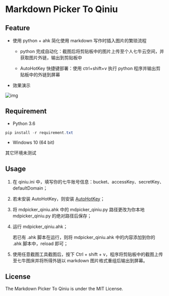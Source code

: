 # Markdown Picker To Qiniu #

## Feature ##

- 使用 python + ahk 简化使用 markdown 写作时插入图片的繁琐流程

    - python 完成自动化：截图后将剪贴板中的图片上传至个人七牛云空间，并获取图片外链，输出到剪贴板中

    - AutoHotKey 快捷键部署：使用 ctrl+shift+v 执行 python 程序并输出剪贴板中的外链到屏幕

- 效果演示

![img](https://github.com/firejq/mdpicker-qiniu/blob/master/static/mdpicker-qiniu-presentation.gif)

## Requirement ##
- Python 3.6
```powershell
pip install -r requirement.txt
```
- Windows 10 (64 bit)

其它环境未测试

## Usage ##

1. 在 qiniu.ini 中，填写你的七牛账号信息：bucket、accessKey、secretKey、defaultDomain；

1. 若未安装 AutoHotKey，则安装 [AutoHotKey](https://www.autohotkey.com/download/ahk-install.exe)；

2. 将 mdpicker_qiniu.ahk 中的 mdpicker_qiniu.py 路径更改为你本地 mdpicker_qiniu.py 的绝对路径后保存；

2. 运行 mdpicker_qiniu.ahk；
   
    若已有 .ahk 脚本在运行，则将 mdpicker_qiniu.ahk 中的内容添加到你的 .ahk 脚本中，reload 即可；

3. 使用任意截图工具截图后，按下 Ctrl + shift + v，程序将剪贴板中的截图上传至七牛图床并将所得外链以 markdown 图片格式重组后输出到屏幕。




## License ##
The Markdown Picker To Qiniu is under the MIT License.